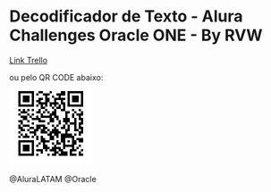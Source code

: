 # Decodificador de Texto - Alura Challenges Oracle ONE - By RVW

[Link Trello](https://trello.com/c/u4QLxBoP)

ou pelo QR CODE abaixo:
<br/>
<img src="./assets/img/trello-card-qr-code.png" alt="QR CODE do Desafio!">

@AluraLATAM @Oracle
